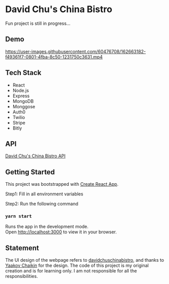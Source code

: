 # David Chu's China Bistro

Fun project is still in progress...

## Demo
https://user-images.githubusercontent.com/60476708/162663182-f49361f7-0801-4fba-8c50-1231750c3631.mp4

## Tech Stack
* React
* Node.js
* Express
* MongoDB
* Monggose
* Auth0
* Twilio
* Stripe
* Bitly

## API
[David Chu's China Bistro API](https://github.com/glenncai/David-Chus-China-Bistro-Backend)

## Getting Started

This project was bootstrapped with [Create React App](https://github.com/facebook/create-react-app).


Step1: Fill in all environment variables

Step2: Run the following command

### `yarn start`

Runs the app in the development mode.\
Open [http://localhost:3000](http://localhost:3000) to view it in your browser.

## Statement
The UI design of the webpage refers to [davidchuschinabistro](https://www.davidchuschinabistro.com/), and thanks to [Yaakov Chaikin](https://www.coursera.org/learn/html-css-javascript-for-web-developers#instructors) for the design. The code of this project is my original creation and is for learning only. I am not responsible for all the responsibilities.

